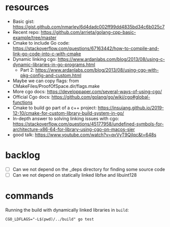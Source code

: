 # resources

- Basic gist: https://gist.github.com/nmarley/6d4dadc002ff99dd4835bd34c6b025c7
- Recent repo: https://github.com/arrieta/golang-cpp-basic-example/tree/master
- Cmake to include Go code: https://stackoverflow.com/questions/67163442/how-to-compile-and-link-go-code-into-c-with-cmake
- Dynamic linking cgo: https://www.ardanlabs.com/blog/2013/08/using-c-dynamic-libraries-in-go-programs.html
  - Part 2: https://www.ardanlabs.com/blog/2013/08/using-cgo-with-pkg-config-and-custom.html
- Maybe we can copy flags: from CMakeFiles/ProofOfSpace.dir/flags.make
- More cgo docs: https://developpaper.com/several-ways-of-using-cgo/
- Official Cgo docs: https://github.com/golang/go/wiki/cgo#global-functions
- Cmake to build go part of a c++ project: https://insujang.github.io/2019-12-10/cmake-for-custom-library-build-system-in-go/
- In-depth answer to solving linking issues with cgo: https://stackoverflow.com/questions/45177958/undefined-symbols-for-architecture-x86-64-for-library-using-cgo-on-macos-sier
- good talk: https://www.youtube.com/watch?v=qvVyT9QjIqc&t=648s

# backlog

- [ ] Can we not depend on the \_deps directory for finding some source code
- [ ] Can we not depend on statically linked libfse and libuint128

# commands

Running the build with dynamically linked libraries in `build`:

```
CGO_LDFLAGS="-L$(pwd)/../build" go test
```
